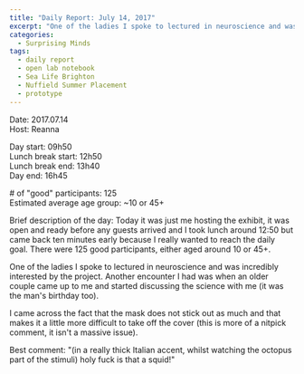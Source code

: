 ```yaml
---
title: "Daily Report: July 14, 2017"
excerpt: "One of the ladies I spoke to lectured in neuroscience and was incredibly interested by the project. "
categories:
  - Surprising Minds
tags:
  - daily report
  - open lab notebook
  - Sea Life Brighton
  - Nuffield Summer Placement
  - prototype
---
```


Date: 2017.07.14    
Host: Reanna  

Day start: 09h50   
Lunch break start: 12h50  
Lunch break end: 13h40  
Day end: 16h45  

\# of "good" participants: 125  
Estimated average age group: ~10 or 45+  

Brief description of the day: Today it was just me hosting the exhibit, it was open and ready before any guests arrived and I took lunch around 12:50 but came back ten minutes early because I really wanted to reach the daily goal. There were 125 good participants, either aged around 10 or 45+.

One of the ladies I spoke to lectured in neuroscience and was incredibly interested by the project. Another encounter I had was when an older couple came up to me and started discussing the science with me (it was the man's birthday too).

I came across the fact that the mask does not stick out as much and that makes it a little more difficult to take off the cover (this is more of a nitpick comment, it isn't a massive issue). 

Best comment: "(in a really thick Italian accent, whilst watching the octopus part of the stimuli) holy fuck is that a squid!" 
